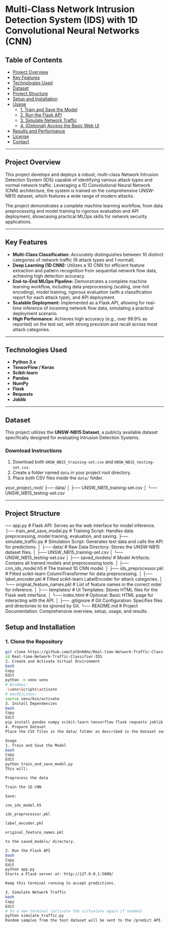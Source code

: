 # Multi-Class Network Intrusion Detection System (IDS) with 1D Convolutional Neural Networks (CNN)

## Table of Contents

- [Project Overview](#project-overview)
- [Key Features](#key-features)
- [Technologies Used](#technologies-used)
- [Dataset](#dataset)
- [Project Structure](#project-structure)
- [Setup and Installation](#setup-and-installation)
- [Usage](#usage)
  - [1. Train and Save the Model](#1-train-and-save-the-model)
  - [2. Run the Flask API](#2-run-the-flask-api)
  - [3. Simulate Network Traffic](#3-simulate-network-traffic)
  - [4. (Optional) Access the Basic Web UI](#4-optional-access-the-basic-web-ui)
- [Results and Performance](#results-and-performance)
- [License](#license)
- [Contact](#contact)

---

## Project Overview

This project develops and deploys a robust, multi-class Network Intrusion Detection System (IDS) capable of identifying various attack types and normal network traffic. Leveraging a 1D Convolutional Neural Network (CNN) architecture, the system is trained on the comprehensive UNSW-NB15 dataset, which features a wide range of modern attacks.

The project demonstrates a complete machine learning workflow, from data preprocessing and model training to rigorous evaluation and API deployment, showcasing practical MLOps skills for network security applications.

---

## Key Features

- **Multi-Class Classification:** Accurately distinguishes between 10 distinct categories of network traffic (9 attack types and 1 normal).
- **Deep Learning (1D CNN):** Utilizes a 1D CNN for efficient feature extraction and pattern recognition from sequential network flow data, achieving high detection accuracy.
- **End-to-End MLOps Pipeline:** Demonstrates a complete machine learning workflow, including data preprocessing (scaling, one-hot encoding), model training, rigorous evaluation (with a classification report for each attack type), and API deployment.
- **Scalable Deployment:** Implemented as a Flask API, allowing for real-time inference of incoming network flow data, simulating a practical deployment scenario.
- **High Performance:** Achieves high accuracy (e.g., over 99.9% as reported) on the test set, with strong precision and recall across most attack categories.

---

## Technologies Used

- **Python 3.x**
- **TensorFlow / Keras**
- **Scikit-learn**
- **Pandas**
- **NumPy**
- **Flask**
- **Requests**
- **Joblib**

---

## Dataset

This project utilizes the **UNSW-NB15 Dataset**, a publicly available dataset specifically designed for evaluating Intrusion Detection Systems.

### Download Instructions

1. Download both `UNSW_NB15_training-set.csv` and `UNSW_NB15_testing-set.csv`.
2. Create a folder named `data` in your project root directory.
3. Place both CSV files inside the `data/` folder.

your_project_root/
├── data/
│ ├── UNSW_NB15_training-set.csv
│ └── UNSW_NB15_testing-set.csv

---

## Project Structure

── app.py                      # Flask API: Serves as the web interface for model inference.
├── train_and_save_model.py     # Training Script: Handles data preprocessing, model training, evaluation, and saving.
├── simulate_traffic.py         # Simulation Script: Generates test data and calls the API for predictions.
│
├── data/                       # Raw Data Directory: Stores the UNSW-NB15 dataset files.
│   ├── UNSW_NB15_training-set.csv
│   └── UNSW_NB15_testing-set.csv
│
├── saved_models/               # Model Artifacts: Contains all trained models and preprocessing tools.
│   ├── cnn_ids_model.h5        # The trained 1D CNN model.
│   ├── ids_preprocessor.pkl    # Fitted scikit-learn ColumnTransformer for data preprocessing.
│   ├── label_encoder.pkl       # Fitted scikit-learn LabelEncoder for attack categories.
│   └── original_feature_names.pkl # List of feature names in the correct order for inference.
│
├── templates/                  # UI Templates: Stores HTML files for the Flask web interface.
│   └── index.html              # Optional: Basic HTML page for interacting with the API.
│
├── .gitignore                  # Git Configuration: Specifies files and directories to be ignored by Git.
└── README.md                   # Project Documentation: Comprehensive overview, setup, usage, and results.


## Setup and Installation

### 1. Clone the Repository

```bash
git clone https://github.com/CatOn60Hz/Real-time-Network-Traffic-Classifier-IDS.git
cd Real-time-Network-Traffic-Classifier-IDS
2. Create and Activate Virtual Environment
bash
Copy
Edit
python -m venv venv
# Windows:
.\venv\Scripts\activate
# macOS/Linux:
source venv/bin/activate
3. Install Dependencies
bash
Copy
Edit
pip install pandas numpy scikit-learn tensorflow flask requests joblib
4. Prepare Dataset
Place the CSV files in the data/ folder as described in the Dataset section.

Usage
1. Train and Save the Model
bash
Copy
Edit
python train_and_save_model.py
This will:

Preprocess the data

Train the 1D CNN

Save:

cnn_ids_model.h5

ids_preprocessor.pkl

label_encoder.pkl

original_feature_names.pkl

to the saved_models/ directory.

2. Run the Flask API
bash
Copy
Edit
python app.py
Starts a Flask server at: http://127.0.0.1:5000/

Keep this terminal running to accept predictions.

3. Simulate Network Traffic
bash
Copy
Edit
# In a new terminal (activate the virtualenv again if needed)
python simulate_traffic.py
Random samples from the test dataset will be sent to the /predict API.

